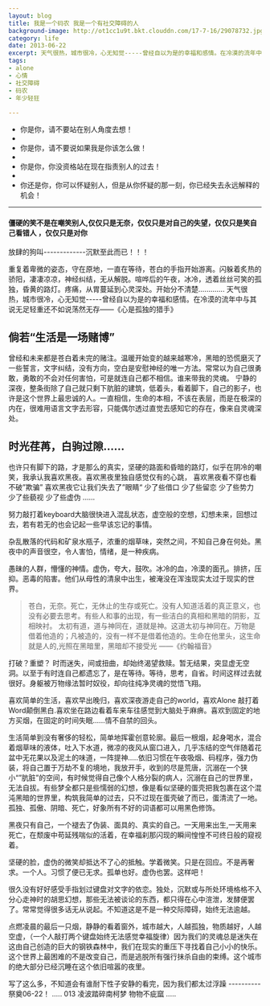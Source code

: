 ```yaml
---
layout: blog
title: 我是一个码农 我是一个有社交障碍的人
background-image: http://ot1cc1u9t.bkt.clouddn.com/17-7-16/29078732.jpg
category: life
date: 2013-06-22
excerpt: 天气很热，城市很冷，心无知觉-----曾经自以为是的幸福和感情。在冷漠的流年中与其说无足轻重还不如说荡然无存——《心是孤独的猎手》
tags:
- alone
- 心情
- 社交障碍
- 码农
- 年少轻狂
 
---
```

 
- 你是你，请不要站在别人角度去想！ 
- 
- 你是你，请不要说如果我是你该怎么做！
- 
- 你是你，你没资格站在现在指责别人的过去！
- 
- 你还是你，你可以怀疑别人，但是从你怀疑的那一刻，你已经失去永远解释的机会！
****
#### 僵硬的笑不是在嘲笑别人,仅仅只是无奈，仅仅只是对自己的失望，仅仅只是笑自己看错人 ，仅仅只是对你
放肆的狗叫-------------沉默至此而已！！！

重复着卑微的姿态，守在原地，一直在等待，苍白的手指开始游离。闪躲着炙热的骄阳，凄凄凉凉，神经纠结，无从解脱。喧哗后的午夜，冰冷，透着丝丝可笑的孤独，昏黄的路灯。疼痛，从胃蔓延到心灵深处。开始分不清楚.............
天气很热，城市很冷，心无知觉-----曾经自以为是的幸福和感情。在冷漠的流年中与其说无足轻重还不如说荡然无存——《心是孤独的猎手》

倘若“生活是一场赌博”
---
曾经和未来都是苍白着未完的赌注。温暖开始变的越来越寒冷，黑暗的恐慌磨灭了一些誓言，文字纠结，没有方向，空白是安慰神经的唯一方法。常常以为自己很勇敢，勇敢的不会对任何害怕，可是就连自己都不相信。谁来带我的灵魂。
宁静的深夜，整条街除了自己就只剩下肮脏的建筑，低着头，看着脚下，自己的影子，也许是这个世界上最忠诚的人。一直相信，生命的本相，不该在表层，而是在极深的内在，很难用语言文字去形容，只能偶尔透过直觉去感知它的存在，像来自灵魂深处。

时光荏苒，白驹过隙......
---
也许只有脚下的路，才是那么的真实，坚硬的路面和昏暗的路灯，似乎在阴冷的嘲笑，我承认我喜欢黑夜。喜欢黑夜里独自感觉仅有的心跳， 喜欢黑夜看不穿也看不破”欺骗” 喜欢黑夜它让我们失去了”眼睛“ 少了些借口 少了些留恋 少了些势力 少了些藐视 少了些虚伪 ......

努力敲打着keyboard大脑很快进入混乱状态，虚空般的空想，幻想未来，回想过去，若有若无的也会记起一些早该忘记的事情。

杂乱散落的代码和矿泉水瓶子，浓重的烟草味，突然之间，不知自己身在何处。黑夜中的声音很空，令人害怕，情绪，是一种疾病。

愚昧的人群，懵懂的神情。虚伪，夸大，鼓吹。冰冷的血，冷漠的面孔。排挤，压抑。恶毒的陷害。他们从母性的清泉中出生，被淹没在浑浊现实太过于现实的世界。
> 苍白，无奈。死亡，无休止的生存或死亡。没有人知道活着的真正意义，也没有必要去思考。有些人和事的出现，有一些洁白的真相和黑暗的阴影，互相映衬。
太初有道，道与神同在，道就是神。这道太初与神同在。万物是借着他造的；凡被造的，没有一样不是借着他造的。生命在他里头，这生命就是人的,光照在黑暗里，黑暗却不接受光 ——《约翰福音》

打破？重塑？ 时而迷失，间或扭曲，却始终渴望救赎。暂无结果，突显虚无空洞。以至于有时连自己都遗忘了，是在等待。等待，思考，自省。时间这样过去就很好。身躯被万物缘法暂时奴役，却向往纯净灵魂的觉悟飞翔。

喜欢简单的生活，喜欢早出晚归，喜欢深夜游走自己的world，喜欢Alone 敲打着Word颠倒黑白.喜欢坐在路边看着车来车往感觉到大脑处于麻痹。喜欢到固定的地方买烟，在固定的时间失眠......情不自禁的回头。

生活简单到没有奢侈的轻松，简单地挥霍创意轮廓。最后一根烟，起身喝水，混合着烟草味的液体，吐入下水道，微凉的夜风从窗口进入，几乎冻结的空气伴随着花盆中无花果以及泥土的味道，一阵提神.....依旧习惯在午夜吸烟、码程序，强力伪装，将自己置于万劫不复的境地，我放开手，收到的尽是荒唐，沉溺在一个狭小“”肮脏”的空间，有时候觉得自己像个人格分裂的病人，沉溺在自己的世界里，无法自拔。有些梦全都只是些懦弱的幻想，像是看似坚硬的蛋壳把我包裹在这个混沌黑暗的世界里，构筑我简单的过去，只不过现在蛋壳破了而已，蛋清流了一地。孤独、孤傲、阴暗、死亡，好象所有不好的词语都可以用黑色修饰。

  黑夜只有自己，一个褪去了伪装、面具的、真实的自己。一天用来出生,一天用来死亡，在颓废中苟延残喘似的活着，在幸福刹那闪现的瞬间惶惶不可终日般的窥视着。

坚硬的脸，虚伪的微笑却抵达不了心的抵触。学着微笑。只是在回应。不是再奢求。一个人。习惯了便已无求。孤单也好。虚伪也罢。这样吧！

很久没有好好感受手指划过键盘对文字的依恋。独处，沉默或与所处环境格格不入分心走神时的胡思幻想，那些无法被谈论的东西，都只得在心中渲泄，发酵便罢了。常常觉得很多话无从说起。不知道这是不是一种交际障碍，始终无法逾越。

 点燃凌晨的最后一只烟，静静的看着窗外，城市越大，人越孤独，物质越好，人越空虚，（一个人敲打两个键盘始终无法感觉幸福旋律）因为我们的灵魂总是迷失在这由自己创造的巨大的钢铁森林中，我们在现实的重压下寻找着自己小小的快乐。这个世界上最困难的不是改变自己，而是逃脱所有强行抹杀自由的束缚。这个城市的绝大部分已经沉睡在这个依旧喧嚣的夜里。

 写了这么多，不知道会有谁耐下性子安静的看完，因为我们都太过浮躁
----------祭奠06-22！
..... 013
凌波踏碎南柯梦 物物不疵窳 .....            
    